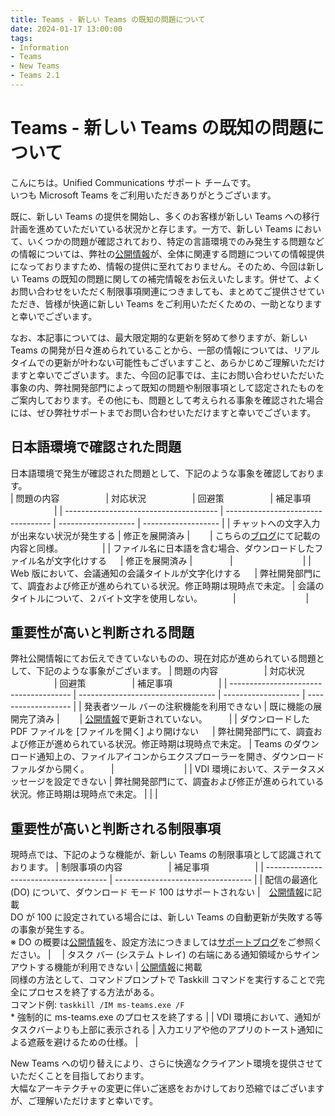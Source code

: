 ```yaml
---
title: Teams - 新しい Teams の既知の問題について
date: 2024-01-17 13:00:00
tags:
- Information
- Teams
- New Teams
- Teams 2.1
---
```

# Teams - 新しい Teams の既知の問題について
こんにちは。Unified Communications サポート チームです。  
いつも Microsoft Teams をご利用いただきありがとうございます。  

既に、新しい Teams の提供を開始し、多くのお客様が新しい Teams への移行計画を進めていただいている状況かと存じます。一方で、新しい Teams において、いくつかの問題が確認されており、特定の言語環境でのみ発生する問題などの情報については、弊社の[公開情報](https://learn.microsoft.com/ja-jp/microsoftteams/new-teams-known-issues)が、全体に関連する問題についての情報提供になっておりますため、情報の提供に至れておりません。そのため、今回は新しい Teams の既知の問題に関しての補完情報をお伝えいたします。併せて、よくお問い合わせをいただく制限事項関連につきましても、まとめてご提供させていただき、皆様が快適に新しい Teams をご利用いただくための、一助となりますと幸いでございます。     

なお、本記事については、最大限定期的な更新を努めて参りますが、新しい Teams の開発が日々進められていることから、一部の情報については、リアルタイムでの更新が叶わない可能性もございますこと、あらかじめご理解いただけますと幸いでございます。また、今回の記事では、主にお問い合わせいただいた事象の内、弊社開発部門によって既知の問題や制限事項として認定されたものをご案内しております。その他にも、問題として考えられる事象を確認された場合には、ぜひ弊社サポートまでお問い合わせいただけますと幸いでございます。  

## 日本語環境で確認された問題
日本語環境で発生が確認された問題として、下記のような事象を確認しております。  
| 問題の内容 　　　　　| 対応状況 　　　　　| 回避策 　　　　　| 補足事項 　　　　　|
| -------------------------------------- | ---------------------------------- | ------------------- | ------------------- |
| チャットへの文字入力が出来ない状況が発生する         | 修正を展開済み                    | 　　| こちらの[ブログ](https://jpucsupport.github.io/blog/teams/Teams%20-%20%E3%83%81%E3%83%A3%E3%83%83%E3%83%88%E3%81%B8%E3%81%AE%E6%96%87%E5%AD%97%E5%85%A5%E5%8A%9B%E3%81%8C%E5%87%BA%E6%9D%A5%E3%81%AA%E3%81%84%E7%8A%B6%E6%B3%81%E3%81%8C%E7%99%BA%E7%94%9F%E3%81%99%E3%82%8B/)にて記載の内容と同様。　　　　　|
| ファイル名に日本語を含む場合、ダウンロードしたファイル名が文字化けする        　 | 修正を展開済み                              | 　　　　|　　　　　　　　|
| Web 版において、会議通知の会議タイトルが文字化けする        　 | 弊社開発部門にて、調査および修正が進められている状況。修正時期は現時点で未定。                               | 会議のタイトルについて、２バイト文字を使用しない。　　　　|　　　　　　　　|

## 重要性が高いと判断される問題
弊社公開情報にてお伝えできていないものの、現在対応が進められている問題として、下記のような事象がございます。
| 問題の内容 　　　　　| 対応状況 　　　　　| 回避策 　　　　　| 補足事項 　　　　　|
| -------------------------------------- | ---------------------------------- | ------------------- | ------------------- |
| 発表者ツール バーの注釈機能を利用できない         | 既に機能の展開完了済み                   | 　　| [公開情報](https://learn.microsoft.com/ja-jp/microsoftteams/new-teams-known-issues)で更新されていない。　　　|
| ダウンロードした PDF ファイルを [ファイルを開く] より開けない       　 | 弊社開発部門にて、調査および修正が進められている状況。修正時期は現時点で未定。                               | Teams のダウンロード通知上の、ファイルアイコンからエクスプローラーを開き、ダウンロード ファルダから開く。　　　|　　　　　　　　|
| VDI 環境において、ステータスメッセージを設定できない | 弊社開発部門にて、調査および修正が進められている状況。修正時期は現時点で未定。    |    |   |

## 重要性が高いと判断される制限事項
現時点では、下記のような機能が、新しい Teams の制限事項として認識されております。
| 制限事項の内容 　　　　　| 補足事項 　　　　　| 
| -------------------------------------- | ---------------------------------- |
| 配信の最適化 (DO) について、ダウンロード モード 100 はサポートされない        |　[公開情報](https://learn.microsoft.com/ja-jp/microsoftteams/new-teams-deploy-using-policies?<br>tabs=teams-admin-center#prerequisites)に記載<br>DO が 100 に設定されている場合には、新しい Teams の自動更新が失敗する等の事象が発生する。<br>※ DO の概要は[公開情報](https://learn.microsoft.com/ja-jp/windows/deployment/do/waas-delivery-optimization)を、設定方法につきましては[サポートブログ](https://jpwinsup.github.io/blog/2022/02/28/WindowsUpdate/DO/AboutDO_2/)をご参照ください。       |　 
| タスク バー (システム トレイ) の右端にある通知領域からサインアウトする機能が利用できない | [公開情報](https://learn.microsoft.com/ja-jp/microsoftteams/new-teams-whats-changing)に掲載<br>同様の方法として、コマンドプロンプトで Taskkill コマンドを実行することで完全にプロセスを終了する方法がある。<br>コマンド例: ```taskkill /IM ms-teams.exe /F```<br>* 強制的に ms-teams.exe のプロセスを終了する |
| VDI 環境において、通知がタスクバーよりも上部に表示される | 入力エリアや他のアプリのトースト通知による遮蔽を避けるための仕様。 | 

New Teams への切り替えにより、さらに快適なクライアント環境を提供させていただくことを目指しております。  
大幅なアーキテクチャの変更に伴いご迷惑をおかけしており恐縮ではございますが、ご理解いただけますと幸いです。
